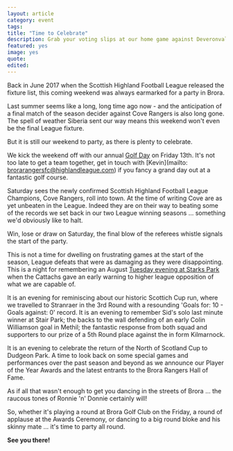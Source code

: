 ```yaml
---
layout: article
category: event
tags:
title: "Time to Celebrate"
description: Grab your voting slips at our home game against Deveronvale on Saturday
featured: yes
image: yes
quote:
edited:
---
```

Back in June 2017 when the Scottish Highland Football League released the fixture list, this coming weekend was always earmarked for a party in Brora.

Last summer seems like a long, long time ago now - and the anticipation of a final match of the season decider against Cove Rangers is also long gone. The spell of weather Siberia sent our way means this weekend won't even be the final League fixture.

But it is still our weekend to party, as there is plenty to celebrate.

We kick the weekend off with our annual [Golf Day](/2018/02/17/golf-day-announced/) on Friday 13th. It's not too late to get a team together, get in touch with [Kevin](mailto: brorarangersfc@highlandleague.com) if you fancy a grand day out at a fantastic golf course.

Saturday sees the newly confirmed Scottish Highland Football League Champions, Cove Rangers, roll into town. At the time of writing Cove are as yet unbeaten in the League. Indeed they are on their way to beating some of the records we set back in our two League winning seasons ... something we'd obviously like to halt.

Win, lose or draw on Saturday, the final blow of the referees whistle signals the start of the party.

This is not a time for dwelling on frustrating games at the start of the season, League defeats that were as damaging as they were disappointing. This is a night for remembering an August [Tuesday evening at Starks Park](/2017/08/15/raith-away-report/) when the Cattachs gave an early warning to higher league opposition of what we are capable of.

It is an evening for reminiscing about our historic Scottich Cup run, where we travelled to Stranraer in the 3rd Round with a resounding 'Goals for: 10 - Goals against: 0' record. It is an evening to remember Sid's solo last minute winner at Stair Park; the backs to the wall defending of an early Colin Williamson goal in Methil; the fantastic response from both squad and supporters to our prize of a 5th Round place against the in form Kilmarnock.

It is an evening to celebrate the return of the North of Scotland Cup to Dudgeon Park. A time to look back on some special games and performances over the past season and beyond as we announce our Player of the Year Awards and the latest entrants to the Brora Rangers Hall of Fame.

As if all that wasn't enough to get you dancing in the streets of Brora ... the raucous tones of Ronnie 'n' Donnie certainly will!

So, whether it's playing a round at Brora Golf Club on the Friday, a round of applause at the Awards Ceremony, or dancing to a big round bloke and his skinny mate ... it's time to party all round.

**See you there!**
